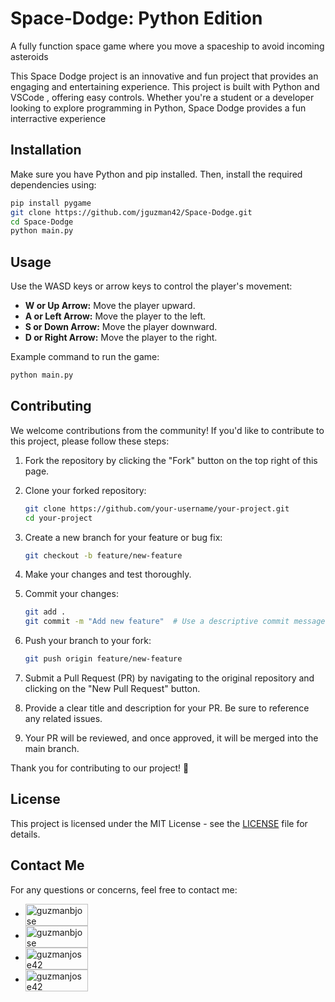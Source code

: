 # Space-Dodge: Python Edition
A fully function space game where you move a spaceship to avoid incoming asteroids

This Space Dodge project is an innovative and fun project that provides
an engaging and entertaining experience. This project is built with Python and VSCode
, offering easy controls. Whether you're a student or a developer 
looking to explore programming in Python, Space Dodge provides a fun interractive experience

## Installation

Make sure you have Python and pip installed. Then, install the required dependencies using:

```bash
pip install pygame
git clone https://github.com/jguzman42/Space-Dodge.git
cd Space-Dodge
python main.py

```
## Usage

Use the WASD keys or arrow keys to control the player's movement:

- **W or Up Arrow:** Move the player upward.
- **A or Left Arrow:** Move the player to the left.
- **S or Down Arrow:** Move the player downward.
- **D or Right Arrow:** Move the player to the right.

Example command to run the game:

```bash
python main.py

```
## Contributing

We welcome contributions from the community! If you'd like to contribute to this project, please follow these steps:

1. Fork the repository by clicking the "Fork" button on the top right of this page.

2. Clone your forked repository:

    ```bash
    git clone https://github.com/your-username/your-project.git
    cd your-project
    ```

3. Create a new branch for your feature or bug fix:

    ```bash
    git checkout -b feature/new-feature
    ```

4. Make your changes and test thoroughly.

5. Commit your changes:

    ```bash
    git add .
    git commit -m "Add new feature"  # Use a descriptive commit message
    ```

6. Push your branch to your fork:

    ```bash
    git push origin feature/new-feature
    ```

7. Submit a Pull Request (PR) by navigating to the original repository and clicking on the "New Pull Request" button.

8. Provide a clear title and description for your PR. Be sure to reference any related issues.

9. Your PR will be reviewed, and once approved, it will be merged into the main branch.

Thank you for contributing to our project! 🚀

## License
This project is licensed under the MIT License - see the [LICENSE](LICENSE) file for details.

## Contact Me
For any questions or concerns, feel free to contact me:

- <a href="mailto:guzmanjose3456@gmail.com" target="blank"><img align="center" src="https://img.shields.io/badge/Gmail-D14836?style=for-the-badge&logo=gmail&logoColor=white" alt="guzmanbjose" height="35" width="100" /></a>
- <a href="https://linkedin.com/in/guzmanbjose" target="blank"><img align="center" src="https://img.shields.io/badge/LinkedIn-0077B5?style=for-the-badge&logo=linkedin&logoColor=white" alt="guzmanbjose" height="35" width="100" /></a>
- <a href="https://github.com/jguzman42" target="blank"><img align="center" src="https://img.shields.io/badge/GitHub-100000?style=for-the-badge&logo=github&logoColor=white" alt="guzmanjose42" height="35" width="100" /></a>
- <a href="https://instagram.com/guzmanjose42" target="blank"><img align="center" src="https://img.shields.io/badge/Instagram-E4405F?style=for-the-badge&logo=instagram&logoColor=white" alt="guzmanjose42" height="35" width="100" /></a>
